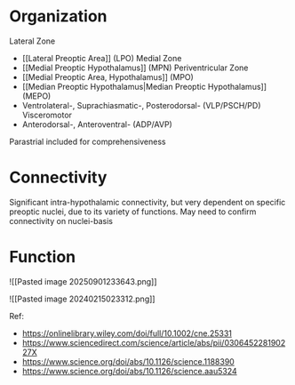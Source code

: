 # Organization
Lateral Zone
- [[Lateral Preoptic Area]] (LPO)
Medial Zone
- [[Medial Preoptic Hypothalamus]] (MPN)
Periventricular Zone
- [[Medial Preoptic Area, Hypothalamus]] (MPO)
- [[Median Preoptic Hypothalamus|Median Preoptic Hypothalamus]] (MEPO)
- Ventrolateral-, Suprachiasmatic-, Posterodorsal- (VLP/PSCH/PD)
Visceromotor
- Anterodorsal-, Anteroventral- (ADP/AVP)

Parastrial included for comprehensiveness
# Connectivity
Significant intra-hypothalamic connectivity, but very dependent on specific preoptic nuclei, due to its variety of functions. May need to confirm connectivity on nuclei-basis
# Function
![[Pasted image 20250901233643.png]]

![[Pasted image 20240215023312.png]]

Ref:
- https://onlinelibrary.wiley.com/doi/full/10.1002/cne.25331
- https://www.sciencedirect.com/science/article/abs/pii/030645228190227X
- https://www.science.org/doi/abs/10.1126/science.1188390
- https://www.science.org/doi/abs/10.1126/science.aau5324